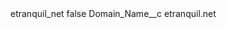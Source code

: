 <?xml version="1.0" encoding="UTF-8"?>
<CustomMetadata xmlns="http://soap.sforce.com/2006/04/metadata" xmlns:xsi="http://www.w3.org/2001/XMLSchema-instance" xmlns:xsd="http://www.w3.org/2001/XMLSchema">
    <label>etranquil_net</label>
    <protected>false</protected>
    <values>
        <field>Domain_Name__c</field>
        <value xsi:type="xsd:string">etranquil.net</value>
    </values>
</CustomMetadata>
